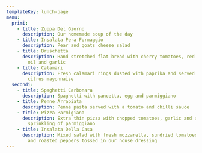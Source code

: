 ```yaml
---
templateKey: lunch-page
menu:
  primi:
    - title: Zuppa Del Giorno
      description: Our homemade soup of the day
    - title: Insalata Pera Formaggio
      description: Pear and goats cheese salad
    - title: Bruschetta
      description: Hand stretched flat bread with cherry tomatoes, red onion, olive
        oil and garlic
    - title: Calamari
      description: Fresh calamari rings dusted with paprika and served with a zesty
        citrus mayonnaise
  secondi:
    - title: Spaghetti Carbonara
      description: Spaghetti with pancetta, egg and parmiggiano
    - title: Penne Arrabiata
      description: Penne pasta served with a tomato and chilli sauce
    - title: Pizza Parmigiana
      description: Extra thin pizza with chopped tomatoes, garlic and a generous
        sprinkling of parmiggiano
    - title: Insalata Della Casa
      description: Mixed salad with fresh mozzarella, sundried tomatoes, green olives
        and roasted peppers tossed in our house dressing
---
```

